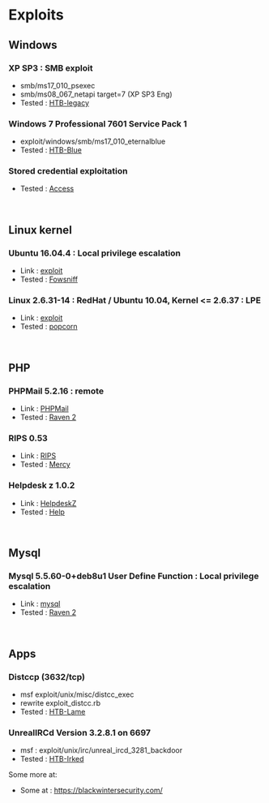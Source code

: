 # Exploits

## Windows

### XP SP3 : SMB exploit
- smb/ms17_010_psexec
- smb/ms08_067_netapi target=7 (XP SP3 Eng)
- Tested : [HTB-legacy](../pentests/htb/legacy/legacy.md)


### Windows 7 Professional 7601 Service Pack 1
- exploit/windows/smb/ms17_010_eternalblue
- Tested : [HTB-Blue](../pentests/htb/blue/blue.md)

### Stored credential exploitation
- Tested : [Access](../pentests/htb/access/access.md)

<br>

## Linux kernel

### Ubuntu 16.04.4 : Local privilege escalation
- Link : [exploit](linux_kernel/Ubuntu_16.04.4/Readme.md)
- Tested : [Fowsniff](../pentests/vulnhub/fowsniff)

### Linux 2.6.31-14 : RedHat / Ubuntu 10.04, Kernel <= 2.6.37 : LPE
- Link : [exploit](linux_kernel/Kernel_inf_2.6.37/15704.c)
- Tested : [popcorn](../pentests/htb/popcorn)


<br>

## PHP

### PHPMail 5.2.16 : remote 
- Link : [PHPMail](php/phpmailer/phpmailer.md)
- Tested : [Raven 2](../pentests/vulnhub/raven2/raven2.md)


### RIPS 0.53
- Link : [RIPS](php/rips_0.53/18660.txt)
- Tested : [Mercy](../pentests/vulnhub/mercy/mercy.md)

### Helpdesk z 1.0.2
- Link : [HelpdeskZ](php/rips_0.53/18660.txt)
- Tested : [Help](../pentests/htb/help/help.md)

<br>


## Mysql

### Mysql 5.5.60-0+deb8u1 User Define Function : Local privilege escalation
- Link : [mysql](mysql/mysqludf)
- Tested : [Raven 2](../pentests/vulnhub/raven2/Readme.md)

<br>

## Apps

### Distccp (3632/tcp)
- msf exploit/unix/misc/distcc_exec 
- rewrite exploit_distcc.rb
- Tested : [HTB-Lame](../pentests/htb/lame/lame.md)


###  UnrealIRCd Version 3.2.8.1 on 6697
- msf : exploit/unix/irc/unreal_ircd_3281_backdoor
- Tested : [HTB-Irked](../pentests/htb/irked/irked.md)




Some more at:
- Some at : https://blackwintersecurity.com/
